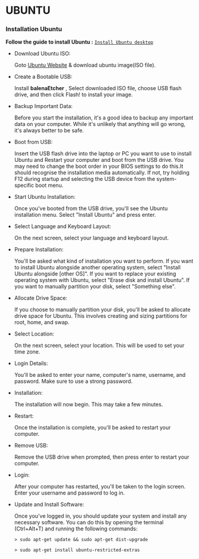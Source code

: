 # **UBUNTU**


### **Installation Ubuntu**

**Follow the guide to install Ubuntu :**  [`Install Ubuntu desktop`](https://ubuntu.com/tutorials/install-ubuntu-desktop#1-overview)

* Download Ubuntu ISO:
  
  Goto [Ubuntu Website](https://ubuntu.com/download/desktop) & download ubuntu image(ISO file).
  
* Create a Bootable USB: 

  Install **balenaEtcher** , Select downloaded ISO file, choose USB flash drive, and then click Flash! to install your image.

* Backup Important Data: 

  Before you start the installation, it's a good idea to backup any important data on your computer. While it's unlikely that anything will go wrong, it's always better to be safe.

* Boot from USB: 

  Insert the USB flash drive into the laptop or PC you want to use to install Ubuntu and Restart your computer and boot from the USB drive. You may need to change the boot order in your BIOS settings to do this.It should recognise the installation media automatically. If not, try holding F12 during startup and selecting the USB device from the system-specific boot menu. 

* Start Ubuntu Installation: 

  Once you've booted from the USB drive, you'll see the Ubuntu installation menu. Select "Install Ubuntu" and press enter.

* Select Language and Keyboard Layout: 

  On the next screen, select your language and keyboard layout.

* Prepare Installation: 

  You'll be asked what kind of installation you want to perform. If you want to install Ubuntu alongside another operating system, select "Install Ubuntu alongside [other OS]". If you want to replace your existing operating system with Ubuntu, select "Erase disk and install Ubuntu". If you want to manually partition your disk, select "Something else".

* Allocate Drive Space: 

  If you choose to manually partition your disk, you'll be asked to allocate drive space for Ubuntu. This involves creating and sizing partitions for root, home, and swap.

* Select Location: 

  On the next screen, select your location. This will be used to set your time zone.

* Login Details: 

  You'll be asked to enter your name, computer's name, username, and password. Make sure to use a strong password.

* Installation: 

  The installation will now begin. This may take a few      minutes.

* Restart: 

  Once the installation is complete, you'll be asked to restart  your computer.

* Remove USB: 

  Remove the USB drive when prompted, then press enter to  restart your computer.

* Login: 

  After your computer has restarted, you'll be taken to the login screen. Enter your username and password to log in.

* Update and Install Software: 

  Once you've logged in, you should update   your system and install any necessary software. You can do this by opening the terminal (Ctrl+Alt+T) and running the following commands:
  
  `> sudo apt-get update && sudo apt-get dist-upgrade`
  
  `> sudo apt-get install ubuntu-restricted-extras`
